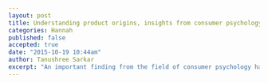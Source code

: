 ```yaml
---
layout: post
title: Understanding product origins, insights from consumer psychology 
categories: Hannah
published: false
accepted: true
date: "2015-10-19 10:44am"
author: Tanushree Sarkar
excerpt: "An important finding from the field of consumer psychology has been that consumers, when evaluating products, do not just base their judgments on factors intrinsic to the product, such as quality, but are also influenced by extrinsic factors such as price and brand reputation".
---
```


